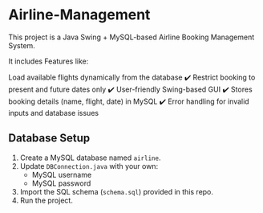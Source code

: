 # Airline-Management

This project is a Java Swing + MySQL-based Airline Booking Management System.

It includes Features like:

Load available flights dynamically from the database
✔️ Restrict booking to present and future dates only
✔️ User-friendly Swing-based GUI
✔️ Stores booking details (name, flight, date) in MySQL
✔️ Error handling for invalid inputs and database issues


## Database Setup

1. Create a MySQL database named `airline`.
2. Update `DBConnection.java` with your own:
   - MySQL username
   - MySQL password
3. Import the SQL schema (`schema.sql`) provided in this repo.
4. Run the project.
